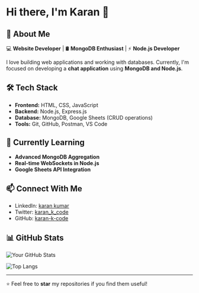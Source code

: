 # Hi there, I'm Karan 👋

<!-- <img src="https://github.com/karan-k-code/karan-k-code/blob/main/karan.png" alt="Profile Banner" style="border-radius: 50%; width: 200px;"> -->

## 🚀 About Me

💻 **Website Developer** | 🛢 **MongoDB Enthusiast** | ⚡ **Node.js Developer**  

I love building web applications and working with databases. Currently, I'm focused on developing a **chat application** using **MongoDB and Node.js**.

## 🛠️ Tech Stack

- **Frontend:** HTML, CSS, JavaScript
- **Backend:** Node.js, Express.js
- **Database:** MongoDB, Google Sheets (CRUD operations)
- **Tools:** Git, GitHub, Postman, VS Code

## 🌱 Currently Learning

- **Advanced MongoDB Aggregation**
- **Real-time WebSockets in Node.js**
- **Google Sheets API Integration**

## 📫 Connect With Me

- LinkedIn: [karan kumar](https://linkedin.com/in/karan-kumar-306a27273)
- Twitter: [karan_k_code](https://twitter.com/karan_k_code)
- GitHub: [karan-k-code](https://github.com/karan-k-code)

## 📊 GitHub Stats

![Your GitHub Stats](https://github-readme-stats.vercel.app/api?username=karan-k-code&show_icons=true&theme=radical)

![Top Langs](https://github-readme-stats.vercel.app/api/top-langs/?username=karan-k-code&layout=compact&theme=radical)

---

⭐️ Feel free to **star** my repositories if you find them useful!


